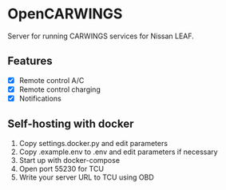 # OpenCARWINGS

Server for running CARWINGS services for Nissan LEAF.

## Features

- [x] Remote control A/C
- [x] Remote control charging
- [x] Notifications

## Self-hosting with docker

1. Copy settings.docker.py and edit parameters
2. Copy .example.env to .env and edit parameters if necessary
3. Start up with docker-compose
4. Open port 55230 for TCU
5. Write your server URL to TCU using OBD
